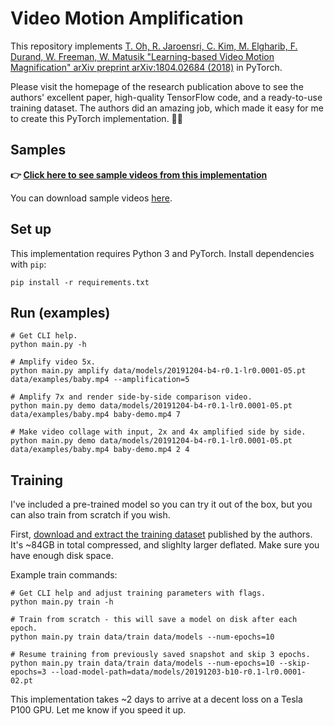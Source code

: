 # Video Motion Amplification

This repository implements [T. Oh, R. Jaroensri, C. Kim, M. Elgharib, F. Durand, W. Freeman, W. Matusik "Learning-based Video Motion Magnification" arXiv preprint arXiv:1804.02684 (2018)](https://people.csail.mit.edu/tiam/deepmag/) in PyTorch.

Please visit the homepage of the research publication above to see the authors' excellent paper, high-quality TensorFlow code, and a ready-to-use training dataset. The authors did an amazing job, which made it easy for me to create this PyTorch implementation. 🙏🏽

## Samples

**👉 [Click here to see sample videos from this implementation](https://twitter.com/cgst/status/1210691577078636544)**

You can download sample videos [here](https://github.com/cgst/motion-magnification/tree/master/data/examples).

## Set up

This implementation requires Python 3 and PyTorch. Install dependencies with `pip`:

    pip install -r requirements.txt

## Run (examples)

    # Get CLI help.
    python main.py -h

    # Amplify video 5x.
    python main.py amplify data/models/20191204-b4-r0.1-lr0.0001-05.pt data/examples/baby.mp4 --amplification=5

    # Amplify 7x and render side-by-side comparison video.
    python main.py demo data/models/20191204-b4-r0.1-lr0.0001-05.pt data/examples/baby.mp4 baby-demo.mp4 7

    # Make video collage with input, 2x and 4x amplified side by side.
    python main.py demo data/models/20191204-b4-r0.1-lr0.0001-05.pt data/examples/baby.mp4 baby-demo.mp4 2 4


## Training

I've included a pre-trained model so you can try it out of the box, but you can also train from scratch if you wish.

First, [download and extract the training dataset](https://groups.csail.mit.edu/graphics/deep_motion_mag/data/readme.txt) published by the authors. It's ~84GB in total compressed, and slighlty larger deflated. Make sure you have enough disk space.

Example train commands:

    # Get CLI help and adjust training parameters with flags.
    python main.py train -h

    # Train from scratch - this will save a model on disk after each epoch.
    python main.py train data/train data/models --num-epochs=10

    # Resume training from previously saved snapshot and skip 3 epochs.
    python main.py train data/train data/models --num-epochs=10 --skip-epochs=3 --load-model-path=data/models/20191203-b10-r0.1-lr0.0001-02.pt

This implementation takes ~2 days to arrive at a decent loss on a Tesla P100 GPU. Let me know if you speed it up.
